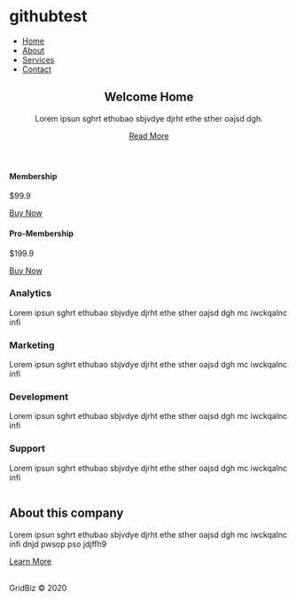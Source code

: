 # githubtest
<!DOCTYPE html>
<html>
<head>
  <title>Flexbox</title>
  <script defer="" src="https://use.fontawesome.com/releases/v5.0.6/js/all.js"></script>
  <link rel="stylesheet" type="text/css" href="style.css">
</head>
<body>
<div class="wrapper">

  <!-- navigation-->

  <nav class="mainNav">
    <ul>
      <li><a href="">Home</a></li>
      <li><a href="">About</a></li>
      <li><a href="">Services</a></li>
      <li><a href="">Contact</a></li>
    </ul>
  </nav>
    <!--navigation ends-->

  <!-- top section-->
  <section class="top-container">
    <header class="showcase">
      <h1>Welcome Home</h1>
      <p>Lorem ipsun sghrt ethubao sbjvdye djrht ethe sther oajsd dgh. </p>
      <a href="" class="btn">Read More</a>
    </header>
    <div class="top-box top-box-a">
      <h4>Membership</h4>
      <p class="price">$99.9</p>
      <a href="" class="btn">Buy Now</a>
    </div>
    <div class="top-box top-box-b">
      <h4>Pro-Membership</h4>
      <p class="price">$199.9</p>
      <a href="" class="btn">Buy Now</a>
    </div>
  </section>
  <!-- top section ends-->

  <!--boxes section-->
  <section class="boxes">
    <div class="box">
      <i class="fas fa-chart-pie fa-4x"></i>
      <h3>Analytics</h3>
      <p>Lorem ipsun sghrt ethubao sbjvdye djrht ethe sther oajsd dgh mc iwckqalnc infi</p>
    </div>
    <div class="box">
      <i class="fas fa-globe fa-4x"></i>
      <h3>Marketing</h3>
      <p>Lorem ipsun sghrt ethubao sbjvdye djrht ethe sther oajsd dgh mc iwckqalnc infi</p>
    </div>
    <div class="box">
      <i class="fas fa-cog fa-4x"></i>
      <h3>Development</h3>
      <p>Lorem ipsun sghrt ethubao sbjvdye djrht ethe sther oajsd dgh mc iwckqalnc infi</p>
    </div>
    <div class="box">
      <i class="fas fa-users fa-4x"></i>
      <h3>Support</h3>
      <p>Lorem ipsun sghrt ethubao sbjvdye djrht ethe sther oajsd dgh mc iwckqalnc infi</p>
    </div>
  </section>
  <!--box section ends-->

  <!--Info section-->
  <section class="info">
    <img src="C:\Users\User\Pictures\workplace.jpg" alt="">
    <div>
      <h2>About this company</h2>
      <p>Lorem ipsun sghrt ethubao sbjvdye djrht ethe sther oajsd dgh mc iwckqalnc infi dnjd pwsop pso
      jdjffh9</p>
      <a href="" class="btn">Learn More</a>
    </div>
  </section>
  <!--info section ends-->

  <!-- Portfolio section-->
  <section class="Portfolio">
    <img src="https://source.unsplash.com/random/200x200" alt="">
    <img src="https://source.unsplash.com/random/201x200" alt="">
    <img src="https://source.unsplash.com/random/202x200" alt="">
    <img src="https://source.unsplash.com/random/203x200" alt="">
    <img src="https://source.unsplash.com/random/204x200" alt="">
    <img src="https://source.unsplash.com/random/205x200" alt="">
    <img src="https://source.unsplash.com/random/206x200" alt="">
    <img src="https://source.unsplash.com/random/207x200" alt="">
    <img src="https://source.unsplash.com/random/208x200" alt="">
  </section>
  <!-- portfolio section ends-->

  <!--footer-->
  <footer>
    <p>GridBiz &copy; 2020</p>
  </footer>

</div>
<!--wrapper ends-->
</body>
</html>

